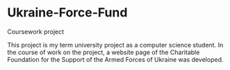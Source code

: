 # Ukraine-Force-Fund
Coursework project


This project is my term university project as a computer science student. 
In the course of work on the project, a website page of the Charitable Foundation for the Support of the Armed Forces of Ukraine was developed.
